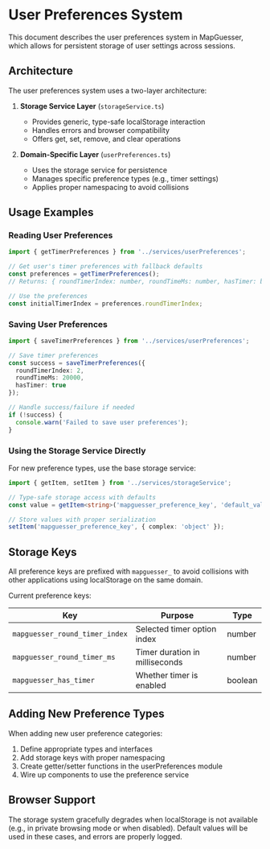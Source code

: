 # User Preferences System

This document describes the user preferences system in MapGuesser, which allows for persistent storage of user settings across sessions.

## Architecture

The user preferences system uses a two-layer architecture:

1. **Storage Service Layer** (`storageService.ts`)
   - Provides generic, type-safe localStorage interaction
   - Handles errors and browser compatibility
   - Offers get, set, remove, and clear operations

2. **Domain-Specific Layer** (`userPreferences.ts`)
   - Uses the storage service for persistence
   - Manages specific preference types (e.g., timer settings)
   - Applies proper namespacing to avoid collisions

## Usage Examples

### Reading User Preferences

```typescript
import { getTimerPreferences } from '../services/userPreferences';

// Get user's timer preferences with fallback defaults
const preferences = getTimerPreferences();
// Returns: { roundTimerIndex: number, roundTimeMs: number, hasTimer: boolean }

// Use the preferences
const initialTimerIndex = preferences.roundTimerIndex;
```

### Saving User Preferences

```typescript
import { saveTimerPreferences } from '../services/userPreferences';

// Save timer preferences
const success = saveTimerPreferences({
  roundTimerIndex: 2,
  roundTimeMs: 20000,
  hasTimer: true
});

// Handle success/failure if needed
if (!success) {
  console.warn('Failed to save user preferences');
}
```

### Using the Storage Service Directly

For new preference types, use the base storage service:

```typescript
import { getItem, setItem } from '../services/storageService';

// Type-safe storage access with defaults
const value = getItem<string>('mapguesser_preference_key', 'default_value');

// Store values with proper serialization
setItem('mapguesser_preference_key', { complex: 'object' });
```

## Storage Keys

All preference keys are prefixed with `mapguesser_` to avoid collisions with other applications using localStorage on the same domain.

Current preference keys:

| Key | Purpose | Type |
|-----|---------|------|
| `mapguesser_round_timer_index` | Selected timer option index | number |
| `mapguesser_round_timer_ms` | Timer duration in milliseconds | number |
| `mapguesser_has_timer` | Whether timer is enabled | boolean |

## Adding New Preference Types

When adding new user preference categories:

1. Define appropriate types and interfaces
2. Add storage keys with proper namespacing
3. Create getter/setter functions in the userPreferences module
4. Wire up components to use the preference service

## Browser Support

The storage system gracefully degrades when localStorage is not available (e.g., in private browsing mode or when disabled). Default values will be used in these cases, and errors are properly logged.